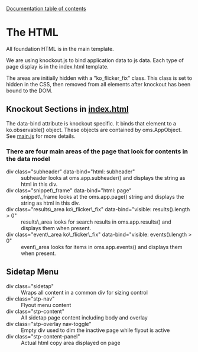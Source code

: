 [Documentation table of contents](README.md)

# The HTML

All foundation HTML is in the main template.

We are using knockout.js to bind application data to js data. Each type of page display is in the index.html template.

The areas are initially hidden with a "ko\_flicker\_fix" class. This class is set to hidden in the CSS, then removed from all elements after knockout has been bound to the DOM.

## Knockout Sections in [index.html](../index.html)

The data-bind attribute is knockout specific. It binds that element to a ko.observable() object. These objects are contained by oms.AppObject. See [main.js](../main.js) for more details.

### There are four main areas of the page that look for contents in the data model

<dl>
  <dt>div class="subheader" data-bind="html: subheader"</dt>
  <dd>subheader looks at oms.app.subheader() and displays the string as html in this div.</dd>
  <dt>div class="snippet\_frame" data-bind="html: page"</dt>
  <dd>snippet\_frame looks at the oms.app.page() string and displays the string as html in this div.</dd>
  <dt>div class="results\_area ko\_flicker\_fix" data-bind="visible: results().length > 0"</dt>
  <dd>results\_area looks for search results in oms.app.results() and displays them when present.</dd>
  <dt>div class="event\_area ko\_flicker\_fix" data-bind="visible: events().length > 0"</dt>
  <dd>event\_area looks for items in oms.app.events() and displays them when present.</dd>
</dl>

## Sidetap Menu

<dl>
  <dt>div class="sidetap"</dt>
  <dd>Wraps all content in a common div for sizing control</dd>
  <dt>div class="stp-nav"</dt>
  <dd>Flyout menu content</dd>
  <dt>div class="stp-content"</dt>
  <dd>All sidetap page content including body and overlay</dd>
  <dt>div class="stp-overlay nav-toggle"&nbsp;</div></dt>
  <dd>Empty div used to dim the inactive page while flyout is active</dd>
  <dt>div class="stp-content-panel"</dt>
  <dd>Actual html copy area displayed on page</dd>
</dl>
